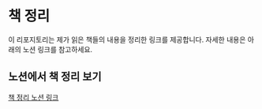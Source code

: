 # 책 정리

이 리포지토리는 제가 읽은 책들의 내용을 정리한 링크를 제공합니다. 자세한 내용은 아래의 노션 링크를 참고하세요.

## 노션에서 책 정리 보기

[책 정리 노션 링크](https://extreme-erigeron-ce9.notion.site/1-1085981ce60480beba6ed87afe02090b?pvs=4)
